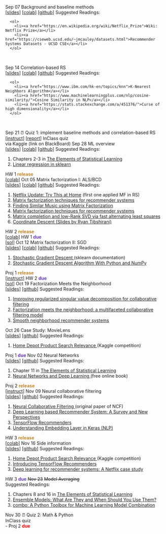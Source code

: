 

  <tr>
    <td>Sep 07</td>
    <td>Background and baseline methods
      <br>
      [<a href="../_pages/STAT3009/Lec-baseline/S.pdf">slides</a>]
      [<a href="https://drive.google.com/file/d/1-ARE7b8afzKI6PcC2rt7S8BBmvlG2WOn/view?usp=sharing">colab</a>]
      [<a href="https://github.com/statmlben/CUHK-STAT3009/blob/main/nb_background.ipynb">github</a>]
    </td>
    <td>
      Suggested Readings:

      <ol>
        <li><a href="https://en.wikipedia.org/wiki/Netflix_Prize">Wiki: Netflix Prize</a></li>
        <li><a href="https://cseweb.ucsd.edu/~jmcauley/datasets.html">Recommender Systems Datasets - UCSD CSE</a></li>
      </ol>

​    </td>
​    <td></td>
​    <td></td>
  </tr>

  <tr>
    <td>Sep 14</td>
    <td>Correlation-based RS
      <br>
      [<a href="../_pages/STAT3009/Lec-corr/S.pdf">slides</a>]
      [<a href="https://colab.research.google.com/drive/1C1ldh2FgT1kRz_3wc2OgozQm5GaQGw5t?usp=sharing">colab</a>]
      [<a href="https://github.com/statmlben/CUHK-STAT3009/blob/main/nb_correlation.ipynb">github</a>]
    </td>
    <td>
      Suggested Readings:

      <ol>
        <li><a href="https://www.ibm.com/hk-en/topics/knn">K-Nearest Neighbors Algorithm</a></li>
        <li><a href="https://www.machinelearningplus.com/nlp/cosine-similarity/">Cosine Similarity in NLP</a></li>
        <li><a href="https://stats.stackexchange.com/a/451376/">Curse of high dimensionality</a></li>
      </ol>

​    </td>
​    <td></td>
​    <td></td>
  </tr>


  <tr class="warning">
    <td>Sep 21</td>
    <td>⏰ Quiz 1: implement baseline methods and correlation-based RS
      <br>
      [<a href="../_pages/STAT3009/quiz/quiz1/instruct/instruct.pdf">instruct</a>]
      [<a href="../_pages/STAT3009/quiz/quiz1/sum/report.pdf">report</a>]
    </td>
    <td>
      <i class="fa fa-clock-o"></i> InClass quiz<br>via Kaggle (link on BlackBoard)</td>
    <td></td>
    <td></td>
  </tr>

  <tr>
    <td>Sep 28</td>
    <td>ML overview
      <br>
      [<a href="../_pages/STAT3009/Lec-ML/S.pdf">slides</a>]
      [<a href="https://colab.research.google.com/drive/1hrpclpigZgRGFoAbgZ5V6Sk-iLS8QiYQ?usp=sharing">colab</a>]
      [<a href="https://github.com/statmlben/CUHK-STAT3009/blob/main/nb_ml.ipynb">github</a>]
    </td>
    <td>
      Suggested Readings:
      <ol>
        <li>Chapters 2-3 in <a href="https://hastie.su.domains/Papers/ESLII.pdf">The Elements of Statistical Learning</a></li>
        <li><a href="https://scikit-learn.org/stable/modules/generated/sklearn.linear_model.LinearRegression.html">Linear regression in sklearn</a></li>
      </ol>
    </td>
    <td>
    HW 1 <b><font color="#c0842b">release</font></b>
    <br>
    [<a href="https://colab.research.google.com/drive/1CKvwWySUnvHVoSUmpzWXiQTdMnxLYgg8?usp=sharing">colab</a>]
    </td>
    <td></td>
  </tr>

<tr>
    <td>Oct 05</td>
    <td>Matrix factorization I: ALS/BCD
      <br>
      [<a href="../_pages/STAT3009/Lec-MF/S.pdf">slides</a>]
      [<a href="https://colab.research.google.com/drive/1PJ8lTWvS2xPA3Cske38fqvsrruxR2gCU?usp=sharing">colab</a>]
      [<a href="https://github.com/statmlben/CUHK-STAT3009/blob/main/nb_mf.ipynb">github</a>]
    </td>
    <td>
      Suggested Readings:
      <ol>
        <li><a href="https://sifter.org/simon/journal/20061211.html">Netflix Update: Try This at Home</a> (first one applied MF in RS)</li>
        <li><a href="https://ieeexplore.ieee.org/stamp/stamp.jsp?arnumber=5197422">Matrix factorization techniques for recommender systems</a></li>
        <li><a href="https://www.benfrederickson.com/matrix-factorization/">Finding Similar Music using Matrix Factorization</a></li>
        <li><a href="https://ieeexplore.ieee.org/stamp/stamp.jsp?arnumber=5197422">Matrix factorization techniques for recommender systems</a></li>
        <li><a href="https://jmlr.org/papers/volume16/hastie15a/hastie15a.pdf">Matrix completion and low-Rank SVD via fast alternating least squares</a></li>
        <li><a href="https://www.stat.cmu.edu/~ryantibs/convexopt-S15/lectures/22-coord-desc.pdf">Coordinate Descent (Slides by Ryan Tibshirani)</a></li>
     </ol>
    </td>
    <td>
    HW 2 <b><font color="#c0842b">release</font></b>
    <br>
    [<a href="https://colab.research.google.com/drive/1SSsHWlJsia1CmnYl_PBMVBsvQbV_fnzf?usp=sharing">colab</a>]
    </td>
    <td>
    HW 1 <b><font color="#673ab7">due</font></b>
    <br>
    [<a href="https://colab.research.google.com/drive/1N_TkhFG1q2TF96uz_ul9LTuijwnvGr5s?usp=sharing">sol</a>]
    </td>
</tr>

<tr>
    <td>Oct 12</td>
    <td>Matrix factorization II: SGD
      <br>
      [<a href="../_pages/STAT3009/Lec-SGD/S.pdf">slides</a>]
      [<a href="https://colab.research.google.com/drive/19psY2pGjdjO2y0O1K9Eu28KdlfeuzVTO?usp=sharing">colab</a>]
      [<a href="https://github.com/statmlben/CUHK-STAT3009/blob/main/nb_SGD.ipynb">github</a>]
    </td>
    <td>
      Suggested Readings:
      <ol>
        <li><a href="https://scikit-learn.org/stable/modules/sgd.html">Stochastic Gradient Descent </a>(sklearn documentation)</li>
        <li><a href="https://realpython.com/gradient-descent-algorithm-python/">Stochastic Gradient Descent Algorithm With Python and NumPy </a></li>
      </ol></td>
    <td>
    Proj 1 <b><font color="#c0842b">release</font></b>
    <br>
    [<a href="../_pages/STAT3009/proj1/instruct/instruct.pdf">instruct</a>]
    </td>
    <td>
    HW 2 <b><font color="#673ab7">due</font></b>
    <br>
    [<a href="https://colab.research.google.com/drive/16um3OeVXPB4sDhwfJbCI3S6tbBVqdVUC?usp=sharing">sol</a>]
    </td>
</tr>


<tr>
    <td>Oct 19</td>
    <td>Factorization Meets the Neighborhood
      <br>
      [<a href="../_pages/STAT3009/Lec-MF+KNN/S.pdf">slides</a>]
      [<a href="https://github.com/statmlben/CUHK-STAT3009/blob/main/nb_mfpp.ipynb">github</a>]
    </td>
    <td>
      Suggested Readings:
      <ol>
        <li><a href="https://www.cs.uic.edu/~liub/KDD-cup-2007/proceedings/Regular-Paterek.pdf">Improving regularized singular value decomposition for collaborative filtering </a></li>
        <li><a href="https://dl.acm.org/doi/abs/10.1145/1401890.1401944">Factorization meets the neighborhood: a multifaceted collaborative filtering model </a></li>
        <li><a href="https://www.jmlr.org/papers/v20/17-629.html">Smooth neighborhood recommender systems </a></li>
      </ol></td>
    <td></td>
    <td></td>
</tr>

<tr>
    <td>Oct 26</td>
    <td>Case Study: MovieLens
      <br>
      [<a href="../_pages/STAT3009/Lec-EDA/S.pdf">slides</a>]
      [<a href="https://github.com/statmlben/CUHK-STAT3009/blob/main/nb_EDA.ipynb">github</a>]
    </td>
    <td>
      Suggested Readings:
      <ol>
        <li><a href="https://www.kaggle.com/competitions/home-depot-product-search-relevance">Home Depot Product Search Relevance </a>(Kaggle competition)</li></ol></td>
    <td>
    </td>
    <td>
    Proj 1 <b><font color="#673ab7">due</font></b>
    </td>
</tr>

<tr>
    <td>Nov 02</td>
    <td>Neural Networks
      <br>
      [<a href="../_pages/STAT3009/Lec-NN/S.pdf">slides</a>]
      [<a href="https://github.com/statmlben/CUHK-STAT3009/blob/main/nb_nn.ipynb">github</a>]
    </td>
    <td>
      Suggested Readings:
      <ol>
        <li>Chapter 11 in <a href="https://hastie.su.domains/Papers/ESLII.pdf">The Elements of Statistical Learning</a></li>
        <li><a href="http://neuralnetworksanddeeplearning.com/index.html">Neural Networks and Deep Learning </a>(free online book)</li>
      </ol>
    </td>
    <td>
    Proj 2 <b><font color="#c0842b">release</font></b>
    <br>
    [<a href="../_pages/STAT3009/proj2/instruct/instruct.pdf">instruct</a>]
    </td>
    <td></td>
    <td></td>
</tr>

<tr>
    <td>Nov 09</td>
    <td>Neural collaborative filtering
      <br>
      [<a href="../_pages/STAT3009/Lec-ncf/S.pdf">slides</a>]
      [<a href="https://github.com/statmlben/CUHK-STAT3009/blob/main/nb_ncf.ipynb">github</a>]
    </td>
    <td>
      Suggested Readings:
      <ol>
        <li><a href="https://arxiv.org/abs/1708.05031">Neural Collaborative Filtering </a>(original paper of NCF)</li>
        <li><a href="https://arxiv.org/pdf/1707.07435.pdf">Deep Learning based Recommender System: A Survey and New Perspectives </a></li>
        <li><a href="https://www.tensorflow.org/recommenders">TensorFlow Recommenders</a></li>
        <li><a href="https://medium.com/analytics-vidhya/understanding-embedding-layer-in-keras-bbe3ff1327ce">Understanding Embedding Layer in Keras (NLP) </a></li>
      </ol>
    </td>
    <td>
    HW 3 <b><font color="#c0842b">release</font></b>
    <br>
    [<a href="https://colab.research.google.com/drive/12ImcXQ8KY4G6hAa5Kq9UyLiWAZ2nVQc7?usp=sharing">colab</a>]
    </td>
    <td></td>
</tr>

<tr>
    <td>Nov 16</td>
    <td>Side information
      <br>
      [<a href="../_pages/STAT3009/Lec-side/S.pdf">slides</a>]
      [<a href="https://github.com/statmlben/CUHK-STAT3009/blob/main/nb_side.ipynb">github</a>]
    </td>
    <td>
      Suggested Readings:
      <ol>
        <li><a href="https://www.kaggle.com/competitions/home-depot-product-search-relevance">Home Depot Product Search Relevance </a>(Kaggle competition)</li>
        <li><a href="https://blog.tensorflow.org/2020/09/introducing-tensorflow-recommenders.html"> Introducing TensorFlow Recommenders </a></li>
        <li><a href="https://research.netflix.com/publication/%20Deep%20Learning%20for%20Recommender%20Systems%3A%20A%20Netflix%20Case%20Study"> Deep learning for recommender systems: A Netflix case study </a></li>
      </ol>
    </td>
    <td></td>
    <td>
    HW 3 <b><font color="#673ab7">due</font></b>
    </td>
</tr>

<tr>
    <td><del>Nov 23</del></td>
    <td><del>Model Averaging</del>
      <br>
      <!-- [<a href="https://www.dropbox.com/s/2iptwnmhw3v459x/beamerthemeNord.pdf?dl=0">slides</a>] -->
      <!-- [<a href="https://www.dropbox.com/s/g28znbig02f6oiq/beamerthemeNord.pdf?dl=0">colab</a>]
      [<a href="https://github.com/statmlben/CUHK-STAT3009/blob/main/notebook1.ipynb">github</a>] -->
    </td>
    <td>
    Suggested Readings:
      <ol>
        <li>Chapters 8 and 16 in <a href="https://hastie.su.domains/Papers/ESLII.pdf">The Elements of Statistical Learning</a></li>
        <li><a href="https://builtin.com/machine-learning/ensemble-model">Ensemble Models: What Are They and When Should You Use Them?</a></li>
        <li><a href="https://github.com/yzhao062/combo">combo: A Python Toolbox for Machine Learning Model Combination</a></li>
      </ol>
    </td>
    <td></td>
    <td></td>
</tr>

  <tr class="warning">
    <td>Nov 30</td>
    <td> ⏰ Quiz 2: Math & Python
      <br>
      <!-- [<a href="readings/python_tutorial.ipynb">kaggle competition</a>] -->
    </td>
    <td>
      <i class="fa fa-clock-o"></i> InClass quiz<br>
    </td>
    <td></td>
    <td></td>
  </tr>

  <tr class="warning">
    <td>-</td>
    <td></td>
    <td></td>
    <td></td>
    <td>
      Proj 2 <b><font color="red">due</font></b>
      <!-- [<a href="project/project-report-instructions-2022.pdf">instructions</a>] -->
    </td>
  </tr>
<html>